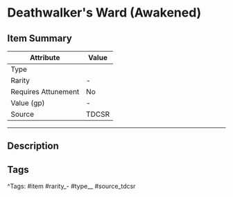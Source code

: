 # Deathwalker's Ward (Awakened)

## Item Summary

| Attribute            | Value                        |
|----------------------|------------------------------|
| Type                 |   |
| Rarity               | -             |
| Requires Attunement  | No                |
| Value (gp)           | -    |
| Source               | TDCSR |

---

## Description



## Tags

^Tags: #item #rarity_- #type__ #source_tdcsr